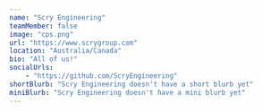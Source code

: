```yaml
---
name: "Scry Engineering"
teamMember: false
image: "cps.png"
url: "https://www.scrygroup.com"
location: "Australia/Canada"
bio: "All of us!"
socialUrls:
    - "https://github.com/ScryEngineering"
shortBlurb: "Scry Engineering doesn't have a short blurb yet"
miniBlurb: "Scry Engineering doesn't have a mini blurb yet"
---
```

